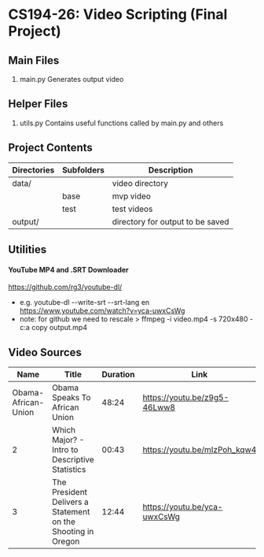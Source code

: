 #  CS194-26: Video Scripting (Final Project)

## Main Files

1. main.py          Generates output video

## Helper Files

1. utils.py         Contains useful functions called by main.py and others


## Project Contents

| Directories | Subfolders| Description |
| ----------- | --------- | ----------- |
| data/       |           | video directory |
|             | base      | mvp video       |
|             | test      | test videos     |
| output/     |           | directory for output to be saved  |


## Utilities

#### YouTube MP4 and .SRT Downloader
https://github.com/rg3/youtube-dl/

- e.g. youtube-dl --write-srt --srt-lang en https://www.youtube.com/watch?v=yca-uwxCsWg
- note: for github we need to rescale > ffmpeg -i video.mp4 -s 720x480 -c:a copy output.mp4

## Video Sources


| Name        | Title       | Duration  | Link        |
| ----------- | ----------- | --------- | ----------- |
| Obama-African-Union | Obama Speaks To African Union   |   48:24        | https://youtu.be/z9g5-46Lww8 |
|2 | Which Major? - Intro to Descriptive Statistics  |   00:43        | https://youtu.be/mIzPoh_kqw4 |
|3 | The President Delivers a Statement on the Shooting in Oregon | 12:44 |https://youtu.be/yca-uwxCsWg|